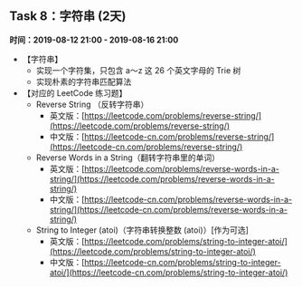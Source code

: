 ## Task 8：字符串 (2天) 
**时间：2019-08-12 21:00 - 2019-08-16 21:00**
* 【字符串】
  * 实现一个字符集，只包含 a～z 这 26 个英文字母的 Trie 树
  * 实现朴素的字符串匹配算法
* 【对应的 LeetCode 练习题】
  * Reverse String （反转字符串）
    * 英文版：[https://leetcode.com/problems/reverse-string/](https://leetcode.com/problems/reverse-string/)
    * 中文版：[https://leetcode-cn.com/problems/reverse-string/](https://leetcode-cn.com/problems/reverse-string/)
  * Reverse Words in a String（翻转字符串里的单词）
    * 英文版：[https://leetcode.com/problems/reverse-words-in-a-string/](https://leetcode.com/problems/reverse-words-in-a-string/)
    * 中文版：[https://leetcode-cn.com/problems/reverse-words-in-a-string/](https://leetcode-cn.com/problems/reverse-words-in-a-string/)
  * String to Integer (atoi)（字符串转换整数 (atoi)）[作为可选]
    * 英文版：[https://leetcode.com/problems/string-to-integer-atoi/](https://leetcode.com/problems/string-to-integer-atoi/)
    * 中文版：[https://leetcode-cn.com/problems/string-to-integer-atoi/](https://leetcode-cn.com/problems/string-to-integer-atoi/)
